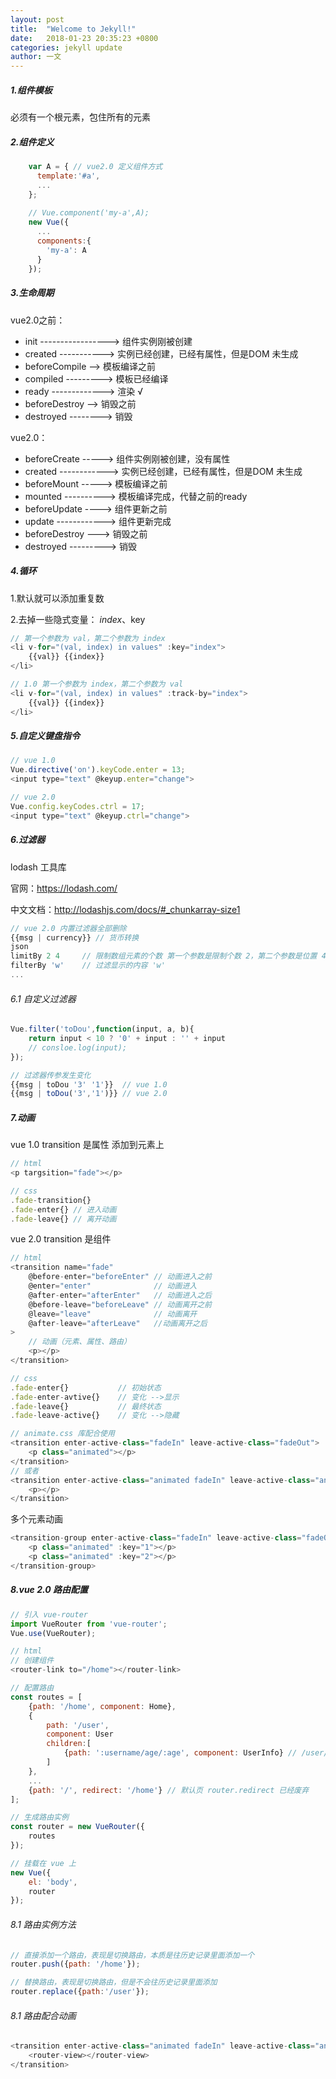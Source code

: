 ```yaml
---
layout: post
title:  "Welcome to Jekyll!"
date:   2018-01-23 20:35:23 +0800
categories: jekyll update
author: 一文
---
```

##### 1.组件模板
必须有一个根元素，包住所有的元素
##### 2.组件定义
```js
    var A = { // vue2.0 定义组件方式
      template:'#a',
      ... 
    };
    
    // Vue.component('my-a',A);
    new Vue({
      ...
      components:{
        'my-a': A
      }
    });
```
##### 3.生命周期
vue2.0之前：
- init -----------------> 组件实例刚被创建
- created -----------> 实例已经创建，已经有属性，但是DOM 未生成
- beforeCompile --> 模板编译之前
- compiled ---------> 模板已经编译
- ready -------------> 渲染 √
- beforeDestroy --> 销毁之前
- destroyed --------> 销毁

vue2.0：
- beforeCreate -----> 组件实例刚被创建，没有属性
- created ------------> 实例已经创建，已经有属性，但是DOM 未生成
- beforeMount -----> 模板编译之前
- mounted ----------> 模板编译完成，代替之前的ready
- beforeUpdate ----> 组件更新之前 
- update ------------> 组件更新完成
- beforeDestroy ---> 销毁之前
- destroyed ---------> 销毁
##### 4.循环
1.默认就可以添加重复数

2.去掉一些隐式变量： $index、$key

```js
// 第一个参数为 val，第二个参数为 index
<li v-for="(val, index) in values" :key="index">
    {{val}} {{index}}
</li>
```
```js
// 1.0 第一个参数为 index，第二个参数为 val
<li v-for="(val, index) in values" :track-by="index">
    {{val}} {{index}}
</li>
```
##### 5.自定义键盘指令


```js
// vue 1.0
Vue.directive('on').keyCode.enter = 13;
<input type="text" @keyup.enter="change">

// vue 2.0
Vue.config.keyCodes.ctrl = 17;
<input type="text" @keyup.ctrl="change">
```
##### 6.过滤器
lodash 工具库

官网：https://lodash.com/

中文文档：http://lodashjs.com/docs/#_chunkarray-size1

```js
// vue 2.0 内置过滤器全部删除
{{msg | currency}} // 货币转换
json
limitBy 2 4     // 限制数组元素的个数 第一个参数是限制个数 2，第二个参数是位置 4
filterBy 'w'    // 过滤显示的内容 'w'
...

```
###### 6.1 自定义过滤器

```js
Vue.filter('toDou',function(input, a, b){
    return input < 10 ? '0' + input : '' + input
    // consloe.log(input);
});

// 过滤器传参发生变化
{{msg | toDou '3' '1'}}  // vue 1.0
{{msg | toDou('3','1')}} // vue 2.0
```
##### 7.动画
vue 1.0 transition 是属性 添加到元素上

```js
// html
<p targsition="fade"></p>

// css
.fade-transition{}
.fade-enter{} // 进入动画
.fade-leave{} // 离开动画
```


vue 2.0 transition 是组件 <transition></transition>
```js
// html
<transition name="fade"
    @before-enter="beforeEnter" // 动画进入之前
    @enter="enter"              // 动画进入
    @after-enter="afterEnter"   // 动画进入之后
    @before-leave="beforeLeave" // 动画离开之前
    @leave="leave"              // 动画离开
    @after-leave="afterLeave"   //动画离开之后
>
    // 动画（元素、属性、路由）
    <p></p>
</transition>

// css
.fade-enter{}           // 初始状态
.fade-enter-avtive{}    // 变化 -->显示
.fade-leave{}           // 最终状态
.fade-leave-active{}    // 变化 -->隐藏

// animate.css 库配合使用
<transition enter-active-class="fadeIn" leave-active-class="fadeOut">
    <p class="animated"></p>
</transition>
// 或者
<transition enter-active-class="animated fadeIn" leave-active-class="animated fadeOut">
    <p></p>
</transition>
```
多个元素动画 <transition-group></transition-group>


```js
<transition-group enter-active-class="fadeIn" leave-active-class="fadeOut">
    <p class="animated" :key="1"></p>
    <p class="animated" :key="2"></p>
</transition-group>
```
##### 8.vue 2.0 路由配置

```js
// 引入 vue-router
import VueRouter from 'vue-router';
Vue.use(VueRouter);

// html
// 创建组件
<router-link to="/home"></router-link>

// 配置路由
const routes = [
    {path: '/home', component: Home},
    {
        path: '/user',
        component: User
        children:[
            {path: ':username/age/:age', component: UserInfo} // /user/yiran/age=20
        ]
    },
    ...
    {path: '/', redirect: '/home'} // 默认页 router.redirect 已经废弃
];

// 生成路由实例
const router = new VueRouter({
    routes
});

// 挂载在 vue 上
new Vue({
    el: 'body',
    router
});
```
###### 8.1 路由实例方法

```js
// 直接添加一个路由，表现是切换路由，本质是往历史记录里面添加一个
router.push({path: '/home'});

// 替换路由，表现是切换路由，但是不会往历史记录里面添加
router.replace({path:'/user'});
```
###### 8.1 路由配合动画

```js
<transition enter-active-class="animated fadeIn" leave-active-class="animated fadeOut">
    <router-view></router-view>
</transition>
```
